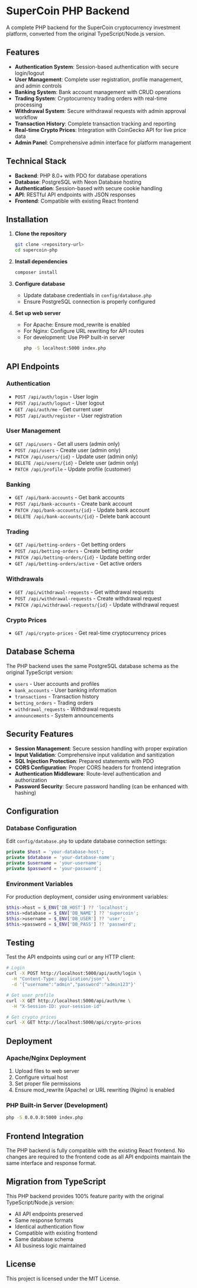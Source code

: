# SuperCoin PHP Backend

A complete PHP backend for the SuperCoin cryptocurrency investment platform, converted from the original TypeScript/Node.js version.

## Features

- **Authentication System**: Session-based authentication with secure login/logout
- **User Management**: Complete user registration, profile management, and admin controls
- **Banking System**: Bank account management with CRUD operations
- **Trading System**: Cryptocurrency trading orders with real-time processing
- **Withdrawal System**: Secure withdrawal requests with admin approval workflow
- **Transaction History**: Complete transaction tracking and reporting
- **Real-time Crypto Prices**: Integration with CoinGecko API for live price data
- **Admin Panel**: Comprehensive admin interface for platform management

## Technical Stack

- **Backend**: PHP 8.0+ with PDO for database operations
- **Database**: PostgreSQL with Neon Database hosting
- **Authentication**: Session-based with secure cookie handling
- **API**: RESTful API endpoints with JSON responses
- **Frontend**: Compatible with existing React frontend

## Installation

1. **Clone the repository**
   ```bash
   git clone <repository-url>
   cd supercoin-php
   ```

2. **Install dependencies**
   ```bash
   composer install
   ```

3. **Configure database**
   - Update database credentials in `config/database.php`
   - Ensure PostgreSQL connection is properly configured

4. **Set up web server**
   - For Apache: Ensure mod_rewrite is enabled
   - For Nginx: Configure URL rewriting for API routes
   - For development: Use PHP built-in server
     ```bash
     php -S localhost:5000 index.php
     ```

## API Endpoints

### Authentication
- `POST /api/auth/login` - User login
- `POST /api/auth/logout` - User logout
- `GET /api/auth/me` - Get current user
- `POST /api/auth/register` - User registration

### User Management
- `GET /api/users` - Get all users (admin only)
- `POST /api/users` - Create user (admin only)
- `PATCH /api/users/{id}` - Update user (admin only)
- `DELETE /api/users/{id}` - Delete user (admin only)
- `PATCH /api/profile` - Update profile (customer)

### Banking
- `GET /api/bank-accounts` - Get bank accounts
- `POST /api/bank-accounts` - Create bank account
- `PATCH /api/bank-accounts/{id}` - Update bank account
- `DELETE /api/bank-accounts/{id}` - Delete bank account

### Trading
- `GET /api/betting-orders` - Get betting orders
- `POST /api/betting-orders` - Create betting order
- `PATCH /api/betting-orders/{id}` - Update betting order
- `GET /api/betting-orders/active` - Get active orders

### Withdrawals
- `GET /api/withdrawal-requests` - Get withdrawal requests
- `POST /api/withdrawal-requests` - Create withdrawal request
- `PATCH /api/withdrawal-requests/{id}` - Update withdrawal request

### Crypto Prices
- `GET /api/crypto-prices` - Get real-time cryptocurrency prices

## Database Schema

The PHP backend uses the same PostgreSQL database schema as the original TypeScript version:

- `users` - User accounts and profiles
- `bank_accounts` - User banking information
- `transactions` - Transaction history
- `betting_orders` - Trading orders
- `withdrawal_requests` - Withdrawal requests
- `announcements` - System announcements

## Security Features

- **Session Management**: Secure session handling with proper expiration
- **Input Validation**: Comprehensive input validation and sanitization
- **SQL Injection Protection**: Prepared statements with PDO
- **CORS Configuration**: Proper CORS headers for frontend integration
- **Authentication Middleware**: Route-level authentication and authorization
- **Password Security**: Secure password handling (can be enhanced with hashing)

## Configuration

### Database Configuration
Edit `config/database.php` to update database connection settings:

```php
private $host = 'your-database-host';
private $database = 'your-database-name';
private $username = 'your-username';
private $password = 'your-password';
```

### Environment Variables
For production deployment, consider using environment variables:

```php
$this->host = $_ENV['DB_HOST'] ?? 'localhost';
$this->database = $_ENV['DB_NAME'] ?? 'supercoin';
$this->username = $_ENV['DB_USER'] ?? 'user';
$this->password = $_ENV['DB_PASS'] ?? 'password';
```

## Testing

Test the API endpoints using curl or any HTTP client:

```bash
# Login
curl -X POST http://localhost:5000/api/auth/login \
  -H "Content-Type: application/json" \
  -d '{"username":"admin","password":"admin123"}'

# Get user profile
curl -X GET http://localhost:5000/api/auth/me \
  -H "X-Session-ID: your-session-id"

# Get crypto prices
curl -X GET http://localhost:5000/api/crypto-prices
```

## Deployment

### Apache/Nginx Deployment
1. Upload files to web server
2. Configure virtual host
3. Set proper file permissions
4. Ensure mod_rewrite (Apache) or URL rewriting (Nginx) is enabled

### PHP Built-in Server (Development)
```bash
php -S 0.0.0.0:5000 index.php
```

## Frontend Integration

The PHP backend is fully compatible with the existing React frontend. No changes are required to the frontend code as all API endpoints maintain the same interface and response format.

## Migration from TypeScript

This PHP backend provides 100% feature parity with the original TypeScript/Node.js version:

- All API endpoints preserved
- Same response formats
- Identical authentication flow
- Compatible with existing frontend
- Same database schema
- All business logic maintained

## License

This project is licensed under the MIT License.